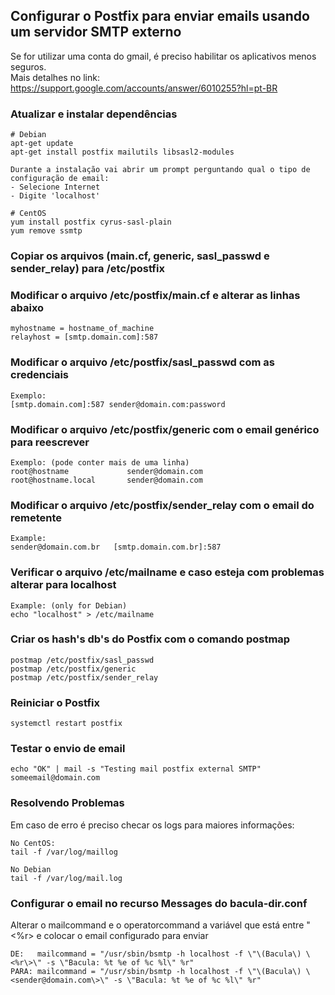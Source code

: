 ## Configurar o Postfix para enviar emails usando um servidor SMTP externo

Se for utilizar uma conta do gmail, é preciso habilitar os aplicativos menos seguros.  
Mais detalhes no link: https://support.google.com/accounts/answer/6010255?hl=pt-BR

### Atualizar e instalar dependências

```
# Debian
apt-get update
apt-get install postfix mailutils libsasl2-modules

Durante a instalação vai abrir um prompt perguntando qual o tipo de configuração de email:
- Selecione Internet
- Digite 'localhost'

# CentOS
yum install postfix cyrus-sasl-plain
yum remove ssmtp
```
### Copiar os arquivos (main.cf, generic, sasl_passwd e sender_relay) para /etc/postfix

### Modificar o arquivo /etc/postfix/main.cf e alterar as linhas abaixo
```
myhostname = hostname_of_machine
relayhost = [smtp.domain.com]:587
```

### Modificar o arquivo /etc/postfix/sasl_passwd com as credenciais
```
Exemplo:
[smtp.domain.com]:587 sender@domain.com:password
```

### Modificar o arquivo /etc/postfix/generic com o email genérico para reescrever
```
Exemplo: (pode conter mais de uma linha)
root@hostname             sender@domain.com
root@hostname.local       sender@domain.com
```

### Modificar o arquivo /etc/postfix/sender_relay com o email do remetente
```
Example:
sender@domain.com.br   [smtp.domain.com.br]:587
```

### Verificar o arquivo /etc/mailname e caso esteja com problemas alterar para localhost
```
Example: (only for Debian)
echo "localhost" > /etc/mailname
```

### Criar os hash's db's do Postfix com o comando postmap
```
postmap /etc/postfix/sasl_passwd
postmap /etc/postfix/generic
postmap /etc/postfix/sender_relay
```

### Reiniciar o Postfix
```
systemctl restart postfix
```

### Testar o envio de email
```
echo "OK" | mail -s "Testing mail postfix external SMTP" someemail@domain.com
```

### Resolvendo Problemas
Em caso de erro é preciso checar os logs para maiores informações:
```
No CentOS:
tail -f /var/log/maillog

No Debian
tail -f /var/log/mail.log
```

### Configurar o email no recurso Messages do bacula-dir.conf
Alterar o mailcommand e o operatorcommand a variável que está entre "<%r> e colocar o email configurado para enviar
```
DE:   mailcommand = "/usr/sbin/bsmtp -h localhost -f \"\(Bacula\) \<%r\>\" -s \"Bacula: %t %e of %c %l\" %r"
PARA: mailcommand = "/usr/sbin/bsmtp -h localhost -f \"\(Bacula\) \<sender@domain.com\>\" -s \"Bacula: %t %e of %c %l\" %r"
```
